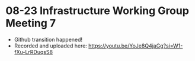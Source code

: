 # 08-23 Infrastructure Working Group Meeting 7
- Github transition happened!
- Recorded and uploaded here: https://youtu.be/YoJe8Q4jaGg?si=W1-fXu-LrRDuqsS8